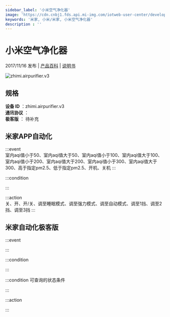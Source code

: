 ```yaml
---
sidebar_label: '小米空气净化器'
image: 'https://cdn.cnbj1.fds.api.mi-img.com/iotweb-user-center/developer_1679047509710Pu33yryl.png?GalaxyAccessKeyId=AKVGLQWBOVIRQ3XLEW&Expires=9223372036854775807&Signature=bV/lipN1oSseCHJ3A3g9YJjyi+Q='
keywords: '米家, 小米/米家, 小米空气净化器'
description : ''
---
```

# 小米空气净化器

2017/11/16 发布 | [产品百科](https://home.mi.com/webapp/content/baike/product/index.html?model=zhimi.airpurifier.v3/) | [说明书](https://home.mi.com/views/introduction.html?model=zhimi.airpurifier.v3&region=cn)

![zhimi.airpurifier.v3](https://cdn.cnbj1.fds.api.mi-img.com/iotweb-user-center/developer_1679047509710Pu33yryl.png?GalaxyAccessKeyId=AKVGLQWBOVIRQ3XLEW&Expires=9223372036854775807&Signature=bV/lipN1oSseCHJ3A3g9YJjyi+Q=)

## 规格  
> 
**设备 ID** ：zhimi.airpurifier.v3  
**通讯协议** ：  
**极客版**  ： 待补充 


## 米家APP自动化  

:::event  
室内aqi值小于50、室内aqi值大于50、室内aqi值小于100、室内aqi值大于100、室内aqi值小于200、室内aqi值大于200、室内aqi值小于300、室内aqi值大于300、高于指定pm2.5、低于指定pm2.5、开机、关机
:::

:::condition  

:::

:::action   
关、开、开/关、调至睡眠模式、调至强力模式、调至自动模式、调至1挡、调至2挡、调至3挡
:::

## 米家自动化极客版  

:::event  

:::

:::condition  

:::

:::condition 可查询的状态条件  

:::

:::action  

:::

        
